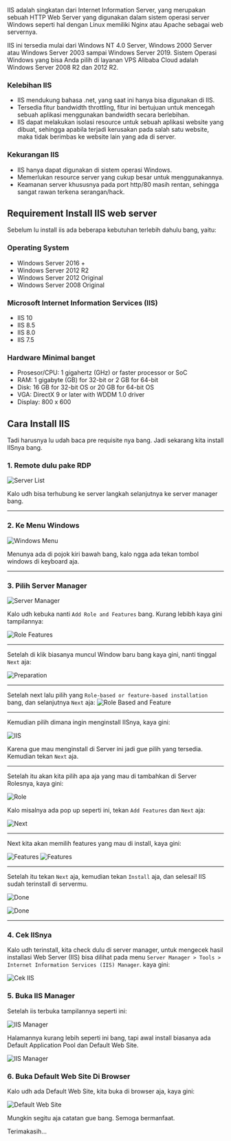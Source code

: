 IIS adalah singkatan dari Internet Information Server, yang merupakan sebuah HTTP Web Server yang digunakan dalam sistem operasi server Windows seperti hal dengan Linux memiliki Nginx atau Apache sebagai web servernya.

IIS ini tersedia mulai dari Windows NT 4.0 Server, Windows 2000 Server atau Windows Server 2003 sampai Windows Server 2019. Sistem Operasi Windows yang bisa Anda pilih di layanan VPS Alibaba Cloud adalah Windows Server 2008 R2 dan 2012 R2.

### Kelebihan IIS
- IIS mendukung bahasa .net, yang saat ini hanya bisa digunakan di IIS.
- Tersedia fitur bandwidth throttling, fitur ini bertujuan untuk mencegah sebuah aplikasi menggunakan bandwidth secara berlebihan.
- IIS dapat melakukan isolasi resource untuk sebuah aplikasi website yang dibuat, sehingga apabila terjadi kerusakan pada salah satu website, maka tidak berimbas ke website lain yang ada di server.

### Kekurangan IIS
- IIS hanya dapat digunakan di sistem operasi Windows.
- Memerlukan resource server yang cukup besar untuk menggunakannya.
- Keamanan server khususnya pada port http/80 masih rentan, sehingga sangat rawan terkena serangan/hack.

## Requirement Install IIS web server
Sebelum lu install iis ada beberapa kebutuhan terlebih dahulu bang, yaitu:
### Operating System
- Windows Server 2016 +
- Windows Server 2012 R2
- Windows Server 2012 Original
- Windows Server 2008 Original
### Microsoft Internet Information Services (IIS)
- IIS 10
- IIS 8.5
- IIS 8.0
- IIS 7.5
### Hardware Minimal banget
- Prosesor/CPU: 1 gigahertz (GHz) or faster processor or SoC
- RAM: 1 gigabyte (GB) for 32-bit or 2 GB for 64-bit
- Disk: 16 GB for 32-bit OS or 20 GB for 64-bit OS
- VGA: DirectX 9 or later with WDDM 1.0 driver
- Display: 800 x 600

## Cara Install IIS
Tadi harusnya lu udah baca pre requisite nya bang. Jadi sekarang kita install IISnya bang.
### 1. Remote dulu pake RDP
![Server List](https://raw.githubusercontent.com/feri-irawansyah/docs/refs/heads/main/cara_install_iis_server/assets/rdp.png)

Kalo udh bisa terhubung ke server langkah selanjutnya ke server manager bang.

---
### 2. Ke Menu Windows
![Windows Menu](https://raw.githubusercontent.com/feri-irawansyah/docs/refs/heads/main/cara_install_iis_server/assets/window.png)

Menunya ada di pojok kiri bawah bang, kalo ngga ada tekan tombol windows di keyboard aja.

---
### 3. Pilih Server Manager
![Server Manager](https://raw.githubusercontent.com/feri-irawansyah/docs/refs/heads/main/cara_install_iis_server/assets/server-manager.png)

Kalo udh kebuka nanti `Add Role and Features` bang. Kurang lebibh kaya gini tampilannya:

![Role Features](https://raw.githubusercontent.com/feri-irawansyah/docs/refs/heads/main/cara_install_iis_server/assets/role-features.png)

---

Setelah di klik biasanya muncul Window baru bang kaya gini, nanti tinggal `Next` aja:

![Preparation](https://raw.githubusercontent.com/feri-irawansyah/docs/refs/heads/main/cara_install_iis_server/assets/prepare.png)

---

Setelah next lalu pilih yang `Role-based or feature-based installation` bang, dan selanjutnya `Next` aja:
![Role Based and Feature](https://raw.githubusercontent.com/feri-irawansyah/docs/refs/heads/main/cara_install_iis_server/assets/role-based.png)

---
Kemudian pilih dimana ingin menginstall IISnya, kaya gini:

![IIS](https://raw.githubusercontent.com/feri-irawansyah/docs/refs/heads/main/cara_install_iis_server/assets/pilih-server.png)

Karena gue mau menginstall di Server ini jadi gue pilih yang tersedia. Kemudian tekan `Next` aja.

---

Setelah itu akan kita pilih apa aja yang mau di tambahkan di Server Rolesnya, kaya gini:

![Role](https://raw.githubusercontent.com/feri-irawansyah/docs/refs/heads/main/cara_install_iis_server/assets/server-roles.png)

Kalo misalnya ada pop up seperti ini, tekan `Add Features` dan `Next` aja:

![Next](https://raw.githubusercontent.com/feri-irawansyah/docs/refs/heads/main/cara_install_iis_server/assets/misal.png)

---

Next kita akan memilih features yang mau di install, kaya gini:

![Features](https://raw.githubusercontent.com/feri-irawansyah/docs/refs/heads/main/cara_install_iis_server/assets/features1.png)
![Features](https://raw.githubusercontent.com/feri-irawansyah/docs/refs/heads/main/cara_install_iis_server/assets/features2.png)

---

Setelah itu tekan `Next` aja, kemudian tekan `Install` aja, dan selesai! IIS sudah terinstall di servermu.

![Done](https://raw.githubusercontent.com/feri-irawansyah/docs/refs/heads/main/cara_install_iis_server/assets/prepare-install.png)

![Done](https://raw.githubusercontent.com/feri-irawansyah/docs/refs/heads/main/cara_install_iis_server/assets/done.png)

---

### 4. Cek IISnya

Kalo udh terinstall, kita check dulu di server manager, untuk mengecek hasil installasi Web Server (IIS) bisa dilihat pada menu `Server Manager > Tools > Internet Information Services (IIS) Manager`. kaya gini:

![Cek IIS](https://raw.githubusercontent.com/feri-irawansyah/docs/refs/heads/main/cara_install_iis_server/assets/cek-iis.png)

### 5. Buka IIS Manager

Setelah iis terbuka tampilannya seperti ini:

![IIS Manager](https://raw.githubusercontent.com/feri-irawansyah/docs/refs/heads/main/cara_install_iis_server/assets/iis-manager.png)

Halamannya kurang lebih seperti ini bang, tapi awal install biasanya ada Default Application Pool dan Default Web Site.

![IIS Manager](https://raw.githubusercontent.com/feri-irawansyah/docs/refs/heads/main/cara_install_iis_server/assets/image.png)

### 6. Buka Default Web Site Di Browser

Kalo udh ada Default Web Site, kita buka di browser aja, kaya gini:

![Default Web Site](https://raw.githubusercontent.com/feri-irawansyah/docs/refs/heads/main/cara_install_iis_server/assets/localhost.png)

Mungkin segitu aja catatan gue bang. Semoga bermanfaat.

Terimakasih...
